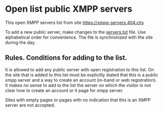 

# Open list public XMPP servers

This open XMPP servers list from site https://xmpp-servers.404.city

To add a new public server, make changes to the [servers.txt](https://github.com/E-404/xmpp-servers/blob/master/servers.txt) file.  Use alphabetical order for convenience.
The file is synchronized with the site during the day.

## Rules. Conditions for adding to the list.
It is allowed to add any public server with open registration to this list.  On the site that is added to this list must be explicitly stated that this is a public xmpp server and a way to create an account (in-band or web registration).
It makes no sense to add to the list the server on which the visitor is not clear how to create an account
or  it page for xmpp server.

Sites with empty pages or pages with no indication that this is an XMPP server are not accepted.


